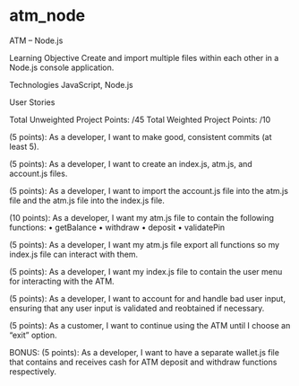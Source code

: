 # atm_node

ATM – Node.js

Learning Objective
Create and import multiple files within each other in a Node.js console application.

Technologies
JavaScript, Node.js


User Stories

Total Unweighted Project Points: /45
Total Weighted Project Points: /10

(5 points): As a developer, I want to make good, consistent commits (at least 5).    
  
(5 points): As a developer, I want to create an index.js, atm.js, and account.js files. 
 
(5 points): As a developer, I want to import the account.js file into the atm.js file and the atm.js file into the index.js file. 
 
(10 points): As a developer, I want my atm.js file to contain the following functions: 
•	getBalance 
•	withdraw 
•	deposit 
•	validatePin 

(5 points): As a developer, I want my atm.js file export all functions so my index.js file can interact with them. 
 
(5 points): As a developer, I want my index.js file to contain the user menu for interacting with the ATM. 
 
(5 points): As a developer, I want to account for and handle bad user input, ensuring that any user input is validated and reobtained if necessary.   
 
(5 points): As a customer, I want to continue using the ATM until I choose an “exit” option. 
 
BONUS: 
(5 points): As a developer, I want to have a separate wallet.js file that contains and receives cash for ATM deposit and withdraw functions respectively.
